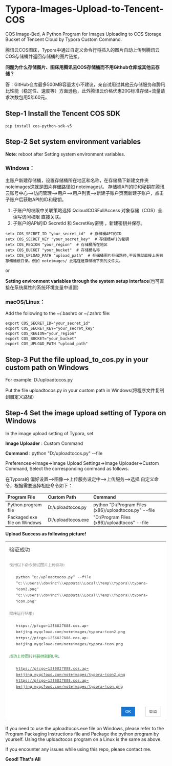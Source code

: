 # Typora-Images-Upload-to-Tencent-COS

COS Image-Bed, A Python Program for Images Uploading to COS Storage Bucket of Tencent Cloud by Typora Custom Command.

腾讯云COS图床，Typora中通过自定义命令行将插入的图片自动上传到腾讯云COS存储桶并返回存储桶的图片链接。

**问题为什么存储图片、图床用腾讯云COS存储桶而不用Github仓库或其他云存储？**

答：GitHub仓库最多500MB容量太小不建议，亲自试用过其他云存储服务和腾讯比性能（稳定性、速度等）方面逊色，此外腾讯云价格优惠20G标准存储+流量请求次数包用5年60元。

## Step-1 Install the Tencent COS SDK

```shell
pip install cos-python-sdk-v5
```

## Step-2 Set system environment variables

**Note**: reboot after Setting system environment variables.

### **Windows**：

主账户新建存储桶，设置存储桶所在地区和名称，在存储桶下新建文件夹 noteimages这就是图片存储路径如 noteimages/。
存储桶API的ID和秘钥在腾讯云账号中心-->访问管理-->用户-->用户列表-->新建子账户页面新建子账户，点击子账户后获取API的ID和秘钥。

1. 子账户的权限中关联策略选择 QcloudCOSFullAccess 对象存储（COS）全读写访问权限 直接关联。
2. 子账户的API的ID SecretId 和 SecretKey密钥 ，新建密钥并保存。

```shell
setx COS_SECRET_ID "your_secret_id"  # 存储桶API的ID
setx COS_SECRET_KEY "your_secret_key"  # 存储桶API的秘钥
setx COS_REGION "your_region"  # 存储桶所在地区
setx COS_BUCKET "your_bucket"  # 存储桶名称
setx COS_UPLOAD_PATH "upload_path"  # 存储桶图片存储路径,不设置就直接上传到存储桶根目录。例如 noteimages/ 此路径是存储桶下面的文件夹。
```

or

**Setting environment variables through the system setup interface**(也可直接在系统属性的系统环境变量中设置)

### **macOS/Linux**：

Add the following to the ~/.bashrc or ~/.zshrc file:

```shell
export COS_SECRET_ID="your_secret_id"
export COS_SECRET_KEY="your_secret_key"
export COS_REGION="your_region"
export COS_BUCKET="your_bucket"
export COS_UPLOAD_PATH "upload_path"
```

## Step-3 Put the file upload_to_cos.py in your custom path on Windows

For example: D:/uploadtocos.py

Put the file uploadtocos.py in your custom path in Windows(将程序文件复制到自定义路径)

## Step-4 Set the image upload setting of Typora on Windows

In the image upload setting of Typora, set 

**Image Uploader** : Custom Command

**Command** : python "D:/uploadtocos.py" --file

Preferences->Image->Image Upload Settings->Image Uploader->Custom Command, Select the corresponding command as follows.

在Typora的 偏好设置-->图像-->上传服务设定中-->上传服务-->选择 自定义命令，根据需要选择相应命令如下：

| Program File                 | Custom Path        | Command                                               |
| :--------------------------- | :----------------- | :---------------------------------------------------- |
| Python program file          | D:/uploadtocos.py  | python "D:/Program Files (x86)/uploadtocos.py" --file |
| Packaged exe file on Windows | D:/uploadtocos.exe | "D:/Program Files (x86)/uploadtocos" --file           |

**Upload Success as following picture!**

![UploadSuccess](./UploadSuccess.png)

If you need to use the uploadtocos.exe file on Windows, please refer to the Program Packaging Instructions file and Package the python program by yourself. Using the uploadtocos program on a Linux is the same as above.

If you encounter any issues while using this repo, please contact me.

**Good! That's All** 
